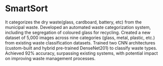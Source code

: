 # SmartSort
It categorizes the dry waste(glass, cardboard, battery, etc) from the municipal waste.
Developed an automated waste categorization system, including the segregation of coloured glass for recycling.
Created a new dataset of 5,000 images across nine categories (glass, metal, plastic, etc.) from existing waste classification datasets.
Trained two CNN architectures (custom-built and hybrid pre-trained DenseNet201) to classify waste types.
Achieved 92% accuracy, surpassing existing systems, with potential impact on improving waste management processes.
